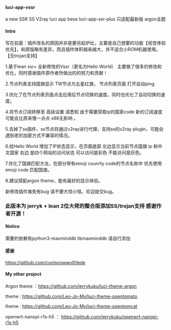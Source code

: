 #### luci-app-vssr
a new SSR SS V2ray luci app bese luci-app-ssr-plus
只适配最新版 argon主题
#### Intro
写在前面：插件改名的原因并非是要另起炉灶，主要是自己想要的功能【视觉体验优先】，和原版略有差异，而且插件体积越来越大，并不适合小ROM机器使用。【无trojan支持】

1.基于lean ssr+ 全新修改的Vssr（更名为Hello World） 主要做了很多的修改和优化，同时感谢插件原作者所做出的的努力和贡献！

2.节点列表支持国旗显示 TW节点为五星红旗， 节点列表页面 打开自动ping.

3.优化了在节点列表页面点击应用后节点切换的速度。同时也优化了自动切换的速度。

4.将节点订阅转移至 高级设置 请悉知 由于需要获取ip的国家code 新的订阅速度可能会比原来慢一点点 x86无影响 。

5.去掉了ss插件，ss节点将通过v2ray进行代理，支持ss的v2ray plugin，可能会遇到老的加密方式不兼容的情况。

6.给Hello World 增加了IP状态显示，在页面底部 左边显示当前节点国旗 ip 和中文国家 右边 是四个网站的访问状态  可以访问是彩色 不能访问是灰色。

7.优化了国旗匹配方法，在部分带有emoji counrty code的节点名称中 优先使用 emoji code 匹配国旗。

8.建议搭配argon theme，能有最好的显示体验。

新修改插件难免有bug 请不要大惊小怪。欢迎提交bug。

###  此版本为 jerryk + lean 2位大佬的整合版添加SS/trojan支持 感谢作者开源！

#### Notice
需要的依赖有python3-maxminddb libmaxminddb 请自行添加

#### 感谢
https://github.com/coolsnowwolf/lede

#### My other project
Argon theme ：https://github.com/jerrykuku/luci-theme-argon
      
theme : https://github.com/Leo-Jo-My/luci-theme-opentomato

theme : https://github.com/Leo-Jo-My/luci-theme-opentomcat

openwrt-nanopi-r1s-h5 ： https://github.com/jerrykuku/openwrt-nanopi-r1s-h5
